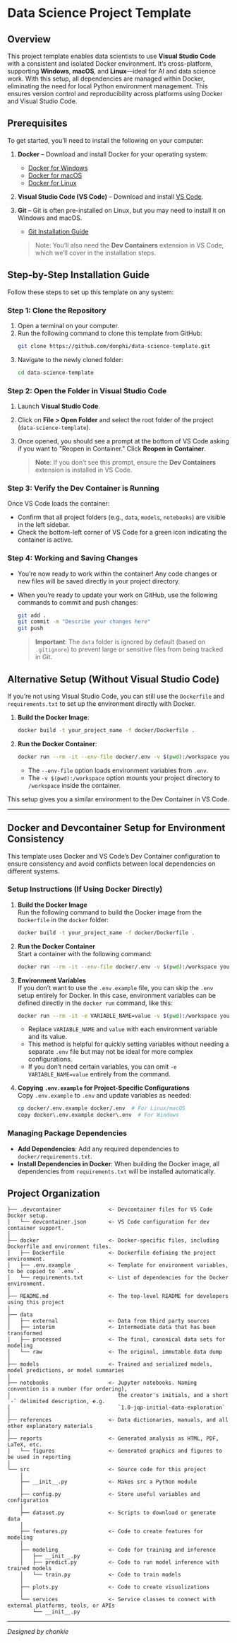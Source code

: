 # Data Science Project Template

## Overview

This project template enables data scientists to use **Visual Studio Code** with a consistent and isolated Docker environment. It’s cross-platform, supporting **Windows**, **macOS**, and **Linux**—ideal for AI and data science work. With this setup, all dependencies are managed within Docker, eliminating the need for local Python environment management. This ensures version control and reproducibility across platforms using Docker and Visual Studio Code.

## Prerequisites

To get started, you’ll need to install the following on your computer:
1. **Docker** – Download and install Docker for your operating system:
   - [Docker for Windows](https://docs.docker.com/desktop/install/windows-install/)
   - [Docker for macOS](https://docs.docker.com/desktop/install/mac-install/)
   - [Docker for Linux](https://docs.docker.com/desktop/install/linux-install/)
2. **Visual Studio Code (VS Code)** – Download and install [VS Code](https://code.visualstudio.com/).
3. **Git** – Git is often pre-installed on Linux, but you may need to install it on Windows and macOS.
   - [Git Installation Guide](https://git-scm.com/book/en/v2/Getting-Started-Installing-Git)

   > Note: You’ll also need the **Dev Containers** extension in VS Code, which we’ll cover in the installation steps.

## Step-by-Step Installation Guide

Follow these steps to set up this template on any system:

### Step 1: Clone the Repository

1. Open a terminal on your computer.
2. Run the following command to clone this template from GitHub:
   ```bash
   git clone https://github.com/donphi/data-science-template.git
   ```
3. Navigate to the newly cloned folder:
   ```bash
   cd data-science-template
   ```

### Step 2: Open the Folder in Visual Studio Code

1. Launch **Visual Studio Code**.
2. Click on **File > Open Folder** and select the root folder of the project (`data-science-template`).
3. Once opened, you should see a prompt at the bottom of VS Code asking if you want to "Reopen in Container." Click **Reopen in Container**.

   > **Note**: If you don’t see this prompt, ensure the **Dev Containers** extension is installed in VS Code.

### Step 3: Verify the Dev Container is Running

Once VS Code loads the container:
- Confirm that all project folders (e.g., `data`, `models`, `notebooks`) are visible in the left sidebar.
- Check the bottom-left corner of VS Code for a green icon indicating the container is active.

### Step 4: Working and Saving Changes

- You’re now ready to work within the container! Any code changes or new files will be saved directly in your project directory.
- When you’re ready to update your work on GitHub, use the following commands to commit and push changes:
  ```bash
  git add .
  git commit -m "Describe your changes here"
  git push
  ```

   > **Important**: The `data` folder is ignored by default (based on `.gitignore`) to prevent large or sensitive files from being tracked in Git.

## Alternative Setup (Without Visual Studio Code)

If you’re not using Visual Studio Code, you can still use the `Dockerfile` and `requirements.txt` to set up the environment directly with Docker.

1. **Build the Docker Image**:
   ```bash
   docker build -t your_project_name -f docker/Dockerfile .
   ```
2. **Run the Docker Container**:
   ```bash
   docker run --rm -it --env-file docker/.env -v $(pwd):/workspace your_project_name
   ```
   - The `--env-file` option loads environment variables from `.env`.
   - The `-v $(pwd):/workspace` option mounts your project directory to `/workspace` inside the container.

This setup gives you a similar environment to the Dev Container in VS Code.

---

## Docker and Devcontainer Setup for Environment Consistency

This template uses Docker and VS Code’s Dev Container configuration to ensure consistency and avoid conflicts between local dependencies on different systems.

### Setup Instructions (If Using Docker Directly)

1. **Build the Docker Image**  
   Run the following command to build the Docker image from the `Dockerfile` in the `docker` folder:
   ```bash
   docker build -t your_project_name -f docker/Dockerfile .
   ```

2. **Run the Docker Container**  
   Start a container with the following command:
   ```bash
   docker run --rm -it --env-file docker/.env -v $(pwd):/workspace your_project_name
   ```

3. **Environment Variables**  
   If you don’t want to use the `.env.example` file, you can skip the `.env` setup entirely for Docker. In this case, environment variables can be defined directly in the `docker run` command, like this:
   ```bash
   docker run --rm -it -e VARIABLE_NAME=value -v $(pwd):/workspace your_project_name
   ```
   - Replace `VARIABLE_NAME` and `value` with each environment variable and its value.
   - This method is helpful for quickly setting variables without needing a separate `.env` file but may not be ideal for more complex configurations.
   - If you don’t need certain variables, you can omit `-e VARIABLE_NAME=value` entirely from the command.

4. **Copying `.env.example` for Project-Specific Configurations**  
   Copy `.env.example` to `.env` and update variables as needed:
   ```bash
   cp docker/.env.example docker/.env  # For Linux/macOS
   copy docker\.env.example docker\.env  # For Windows
   ```

### Managing Package Dependencies

- **Add Dependencies**: Add any required dependencies to `docker/requirements.txt`.
- **Install Dependencies in Docker**: When building the Docker image, all dependencies from `requirements.txt` will be installed automatically.

## Project Organization

```
├── .devcontainer               <- Devcontainer files for VS Code Docker setup.
│   └── devcontainer.json       <- VS Code configuration for dev container support.
│
├── docker                      <- Docker-specific files, including Dockerfile and environment files.
│   ├── Dockerfile              <- Dockerfile defining the project environment.
│   ├── .env.example            <- Template for environment variables, to be copied to `.env`.
│   └── requirements.txt        <- List of dependencies for the Docker environment.
│
├── README.md                   <- The top-level README for developers using this project
│
├── data
│   ├── external                <- Data from third party sources
│   ├── interim                 <- Intermediate data that has been transformed
│   ├── processed               <- The final, canonical data sets for modeling
│   └── raw                     <- The original, immutable data dump
│
├── models                      <- Trained and serialized models, model predictions, or model summaries
│
├── notebooks                   <- Jupyter notebooks. Naming convention is a number (for ordering),
│                                  the creator's initials, and a short `-` delimited description, e.g.
│                                  `1.0-jqp-initial-data-exploration`
│
├── references                  <- Data dictionaries, manuals, and all other explanatory materials
│
├── reports                     <- Generated analysis as HTML, PDF, LaTeX, etc.
│   └── figures                 <- Generated graphics and figures to be used in reporting
│
└── src                         <- Source code for this project
    │
    ├── __init__.py             <- Makes src a Python module
    │
    ├── config.py               <- Store useful variables and configuration
    │
    ├── dataset.py              <- Scripts to download or generate data
    │
    ├── features.py             <- Code to create features for modeling
    │
    ├── modeling                <- Code for training and inference
    │   ├── __init__.py 
    │   ├── predict.py          <- Code to run model inference with trained models          
    │   └── train.py            <- Code to train models
    │
    ├── plots.py                <- Code to create visualizations 
    │
    └── services                <- Service classes to connect with external platforms, tools, or APIs
        └── __init__.py 
```

---

*Designed by chonkie*
